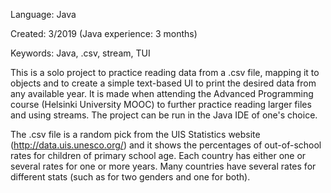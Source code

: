 
Language: Java

Created: 3/2019 (Java experience: 3 months)

Keywords: Java, .csv, stream, TUI

This is a solo project to practice reading data from a .csv file, mapping it to objects and to 
create a simple text-based UI to print the desired data from any available year. It is made 
when attending the Advanced Programming course (Helsinki University MOOC) to further practice reading larger files and using streams. The project can be run in the Java IDE of one's choice.

The .csv file is a random pick from the UIS Statistics website (http://data.uis.unesco.org/) and it shows 
the percentages of out-of-school rates for children of primary school age. Each country has either 
one or several rates for one or more years. Many countries have several rates for different 
stats (such as for two genders and one for both). 




